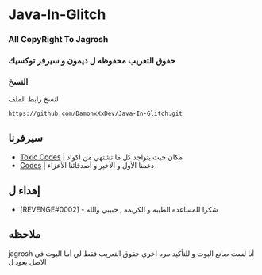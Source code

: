 # Java-In-Glitch

### All CopyRight To Jagrosh

### حقوق التعريب محفوظه ل ديمون و سيرفر توكسيك

### النسخ

لنسخ رابط الملف

```
https://github.com/DamonxXxDev/Java-In-Glitch.git
```

## سيرفرنا

* [Toxic Codes](https://discord.gg/QmqsvCM) | مكان حيث يتواجد  كل ما تشتهي من اكواد 
* [Codes](https://discord.gg/Gqg4zg) | دعمنا الأول و الأخير و أصدقائنا الأعزاء

## إهداء ل 

* [REVENGE#0002] - شكرا للمساعده الطيبه و الكريمه , حبيبي والله 

## ملاحظه

jagrosh أنا لست صانع البوت و للتأكيد مره اخرى حقوق التعريب فقط لي أما البوت في الاصل يعود ل 

